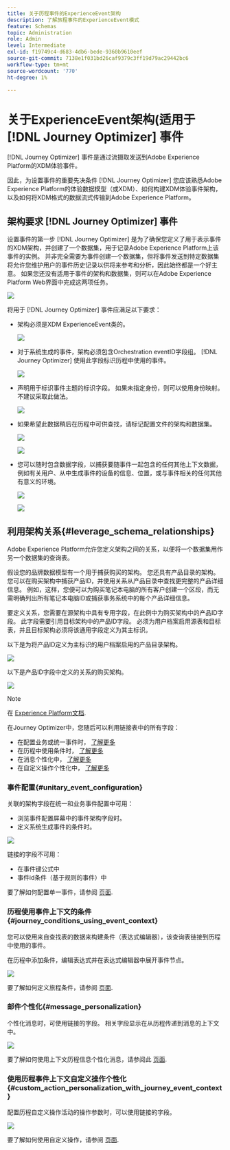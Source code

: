 ```yaml
---
title: 关于历程事件的ExperienceEvent架构
description: 了解旅程事件的ExperienceEvent模式
feature: Schemas
topic: Administration
role: Admin
level: Intermediate
exl-id: f19749c4-d683-4db6-bede-9360b9610eef
source-git-commit: 7138e1f031bd26caf9379c3ff19d79ac29442bc6
workflow-type: tm+mt
source-wordcount: '770'
ht-degree: 1%

---
```


# 关于ExperienceEvent架构(适用于 [!DNL Journey Optimizer] 事件

[!DNL Journey Optimizer] 事件是通过流摄取发送到Adobe Experience Platform的XDM体验事件。

因此，为设置事件的重要先决条件 [!DNL Journey Optimizer] 您应该熟悉Adobe Experience Platform的体验数据模型（或XDM）、如何构建XDM体验事件架构，以及如何将XDM格式的数据流式传输到Adobe Experience Platform。

## 架构要求 [!DNL Journey Optimizer] 事件

设置事件的第一步 [!DNL Journey Optimizer] 是为了确保您定义了用于表示事件的XDM架构，并创建了一个数据集，用于记录Adobe Experience Platform上该事件的实例。 并非完全需要为事件创建一个数据集，但将事件发送到特定数据集将允许您维护用户的事件历史记录以供将来参考和分析，因此始终都是一个好主意。 如果您还没有适用于事件的架构和数据集，则可以在Adobe Experience Platform Web界面中完成这两项任务。

![](../assets/schema1.png)

将用于 [!DNL Journey Optimizer] 事件应满足以下要求：

* 架构必须是XDM ExperienceEvent类的。

   ![](../assets/schema2.png)

* 对于系统生成的事件，架构必须包含Orchestration eventID字段组。 [!DNL Journey Optimizer] 使用此字段标识历程中使用的事件。

   ![](../assets/schema3.png)

* 声明用于标识事件主题的标识字段。 如果未指定身份，则可以使用身份映射。 不建议采取此做法。

   ![](../assets/schema4.png)

* 如果希望此数据稍后在历程中可供查找，请标记配置文件的架构和数据集。

   ![](../assets/schema5.png)

   ![](../assets/schema6.png)

* 您可以随时包含数据字段，以捕获要随事件一起包含的任何其他上下文数据，例如有关用户、从中生成事件的设备的信息、位置，或与事件相关的任何其他有意义的环境。

   ![](../assets/schema7.png)

   ![](../assets/schema8.png)

## 利用架构关系{#leverage_schema_relationships}

Adobe Experience Platform允许您定义架构之间的关系，以便将一个数据集用作另一个数据集的查询表。

假设您的品牌数据模型有一个用于捕获购买的架构。 您还具有产品目录的架构。 您可以在购买架构中捕获产品ID，并使用关系从产品目录中查找更完整的产品详细信息。 例如，这样，您便可以为购买笔记本电脑的所有客户创建一个区段，而无需明确列出所有笔记本电脑ID或捕获事务系统中的每个产品详细信息。

要定义关系，您需要在源架构中具有专用字段，在此例中为购买架构中的产品ID字段。 此字段需要引用目标架构中的产品ID字段。 必须为用户档案启用源表和目标表，并且目标架构必须将该通用字段定义为其主标识。

以下是为将产品ID定义为主标识的用户档案启用的产品目录架构。

![](../assets/schema9.png)

以下是产品ID字段中定义的关系的购买架构。

![](../assets/schema10.png)

>[!NOTE]
>
>在 [Experience Platform文档](https://experienceleague.adobe.com/docs/platform-learn/tutorials/schemas/configure-relationships-between-schemas.html?lang=en).

在Journey Optimizer中，您随后可以利用链接表中的所有字段：

* 在配置业务或统一事件时， [了解更多](../event/experience-event-schema.md#unitary_event_configuration)
* 在历程中使用条件时， [了解更多](../event/experience-event-schema.md#journey_conditions_using_event_context)
* 在消息个性化中， [了解更多](../event/experience-event-schema.md#message_personalization)
* 在自定义操作个性化中， [了解更多](../event/experience-event-schema.md#custom_action_personalization_with_journey_event_context)

### 事件配置{#unitary_event_configuration}

关联的架构字段在统一和业务事件配置中可用：

* 浏览事件配置屏幕中的事件架构字段时。
* 定义系统生成事件的条件时。

![](../assets/schema11.png)

链接的字段不可用：

* 在事件键公式中
* 事件id条件（基于规则的事件）中

要了解如何配置单一事件，请参阅 [页面](../event/about-creating.md).

### 历程使用事件上下文的条件{#journey_conditions_using_event_context}

您可以使用来自查找表的数据来构建条件（表达式编辑器），该查询表链接到历程中使用的事件。

在历程中添加条件，编辑表达式并在表达式编辑器中展开事件节点。

![](../assets/schema12.png)

要了解如何定义旅程条件，请参阅 [页面](../building-journeys/condition-activity.md).

### 邮件个性化{#message_personalization}

个性化消息时，可使用链接的字段。 相关字段显示在从历程传递到消息的上下文中。

![](../assets/schema14.png)

要了解如何使用上下文历程信息个性化消息，请参阅此 [页面](../personalization/personalization-use-case.md).

### 使用历程事件上下文自定义操作个性化{#custom_action_personalization_with_journey_event_context}

配置历程自定义操作活动的操作参数时，可以使用链接的字段。

![](../assets/schema13.png)

要了解如何使用自定义操作，请参阅 [页面](../building-journeys/using-custom-actions.md).
